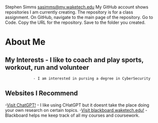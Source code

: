 
Stephen Simms 
sasimms@my.waketech.edu
My GitHub account shows repositories I am currently creating.
The repository is for a class assignment.
On GitHub, navigate to the main page of the repository. Go to Code. Copy the URL for the repository. Save to the folder you created.
# About Me
## My Interests  - I like to coach and play  sports, workout, run and volunteer                                                                                                 
                 - I am interested in pursing a degree in CyberSecurity                                                                                                                                                                
## Websites I Recommend 
-[Visit ChatGPT!](www.ChatGPT.com)  - I like using CHatGPT but it doesnt take the place doing your own research on certain topics.                                              -[Visit blackboard.waketech.edu!](www.blackboard.waketech.edu)  -Blackboard helps me keep track of all my courses and coursework.  

